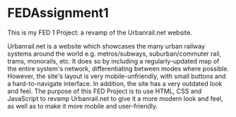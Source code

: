 # FEDAssignment1
This is my FED 1 Project: a revamp of the Urbanrail.net website.

Urbanrail.net is a website which showcases the many urban railway systems around the world e.g. metros/subways, suburban/commuter rail, trams, monorails, etc. It does so by including a regularly-updated map of the entire system's network, differentiating between modes where possible.
However, the site's layout is very mobile-unfriendly, with small buttons and a hard-to-navigate interface. In addition, the site has a very outdated look and feel.
The purpose of this FED Project is to use HTML, CSS and JavaScript to revamp Urbanrail.net to give it a more modern look and feel, as well as to make it more mobile and user-friendly.
